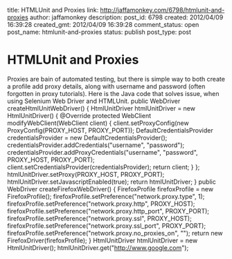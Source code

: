 title: HTMLUnit and Proxies
link: http://jaffamonkey.com/6798/htmlunit-and-proxies
author: jaffamonkey
description: 
post_id: 6798
created: 2012/04/09 16:39:28
created_gmt: 2012/04/09 16:39:28
comment_status: open
post_name: htmlunit-and-proxies
status: publish
post_type: post

# HTMLUnit and Proxies

Proxies are bain of automated testing, but there is simple way to both create a profile add proxy details, along with username and password (often forgotten in proxy tutorials). Here is the Java code that solves issue, when using Selenium Web Driver and HTMLUnit.  public WebDriver createHtmlUnitWebDriver() { HtmlUnitDriver htmlUnitDriver = new HtmlUnitDriver() { @Override protected WebClient modifyWebClient(WebClient client) { client.setProxyConfig(new ProxyConfig(PROXY_HOST, PROXY_PORT)); DefaultCredentialsProvider credentialsProvider = new DefaultCredentialsProvider(); credentialsProvider.addCredentials("username", "password"); credentialsProvider.addProxyCredentials("username", "password", PROXY_HOST, PROXY_PORT); client.setCredentialsProvider(credentialsProvider); return client; } }; htmlUnitDriver.setProxy(PROXY_HOST, PROXY_PORT); htmlUnitDriver.setJavascriptEnabled(true); return htmlUnitDriver; } public WebDriver createFirefoxWebDriver() { FirefoxProfile firefoxProfile = new FirefoxProfile(); firefoxProfile.setPreference("network.proxy.type", 1); firefoxProfile.setPreference("network.proxy.http", PROXY_HOST); firefoxProfile.setPreference("network.proxy.http_port", PROXY_PORT); firefoxProfile.setPreference("network.proxy.ssl", PROXY_HOST); firefoxProfile.setPreference("network.proxy.ssl_port", PROXY_PORT); firefoxProfile.setPreference("network.proxy.no_proxies_on", ""); return new FirefoxDriver(firefoxProfile); } HtmlUnitDriver htmlUnitDriver = new HtmlUnitDriver(); htmlUnitDriver.get("http://www.google.com");